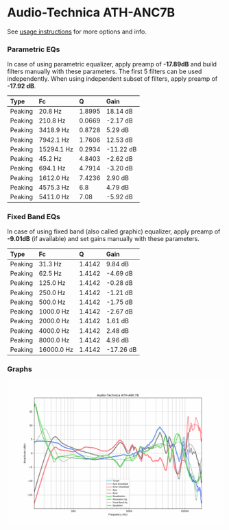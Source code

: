 # Audio-Technica ATH-ANC7B
See [usage instructions](https://github.com/jaakkopasanen/AutoEq#usage) for more options and info.

### Parametric EQs
In case of using parametric equalizer, apply preamp of **-17.89dB** and build filters manually
with these parameters. The first 5 filters can be used independently.
When using independent subset of filters, apply preamp of **-17.92 dB**.

| Type    | Fc         |      Q | Gain      |
|:--------|:-----------|:-------|:----------|
| Peaking | 20.8 Hz    | 1.8995 | 18.14 dB  |
| Peaking | 210.8 Hz   | 0.0669 | -2.17 dB  |
| Peaking | 3418.9 Hz  | 0.8728 | 5.29 dB   |
| Peaking | 7942.1 Hz  | 1.7606 | 12.53 dB  |
| Peaking | 15294.1 Hz | 0.2934 | -11.22 dB |
| Peaking | 45.2 Hz    | 4.8403 | -2.62 dB  |
| Peaking | 694.1 Hz   | 4.7914 | -3.20 dB  |
| Peaking | 1612.0 Hz  | 7.4236 | 2.90 dB   |
| Peaking | 4575.3 Hz  | 6.8    | 4.79 dB   |
| Peaking | 5411.0 Hz  | 7.08   | -5.92 dB  |

### Fixed Band EQs
In case of using fixed band (also called graphic) equalizer, apply preamp of **-9.01dB**
(if available) and set gains manually with these parameters.

| Type    | Fc         |      Q | Gain      |
|:--------|:-----------|:-------|:----------|
| Peaking | 31.3 Hz    | 1.4142 | 9.84 dB   |
| Peaking | 62.5 Hz    | 1.4142 | -4.69 dB  |
| Peaking | 125.0 Hz   | 1.4142 | -0.28 dB  |
| Peaking | 250.0 Hz   | 1.4142 | -1.21 dB  |
| Peaking | 500.0 Hz   | 1.4142 | -1.75 dB  |
| Peaking | 1000.0 Hz  | 1.4142 | -2.67 dB  |
| Peaking | 2000.0 Hz  | 1.4142 | 1.61 dB   |
| Peaking | 4000.0 Hz  | 1.4142 | 2.48 dB   |
| Peaking | 8000.0 Hz  | 1.4142 | 4.96 dB   |
| Peaking | 16000.0 Hz | 1.4142 | -17.26 dB |

### Graphs
![](./Audio-Technica%20ATH-ANC7B.png)